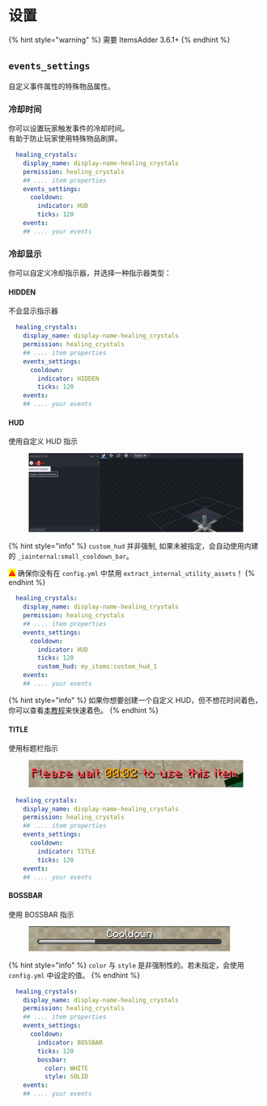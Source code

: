 # 设置

{% hint style="warning" %}
需要 ItemsAdder 3.6.1+
{% endhint %}

## `events_settings`

自定义事件属性的特殊物品属性。

### 冷却时间

你可以设置玩家触发事件的冷却时间。\
有助于防止玩家使用特殊物品刷屏。

```yaml
  healing_crystals:
    display_name: display-name-healing_crystals
    permission: healing_crystals
    ## .... item properties
    events_settings:
      cooldown:
        indicator: HUD
        ticks: 120
    events:
    ## .... your events
```

### 冷却显示

你可以自定义冷却指示器，并选择一种指示器类型：

#### HIDDEN

不会显示指示器

```yaml
  healing_crystals:
    display_name: display-name-healing_crystals
    permission: healing_crystals
    ## .... item properties
    events_settings:
      cooldown:
        indicator: HIDDEN
        ticks: 120
    events:
    ## .... your events
```

#### HUD

使用自定义 HUD 指示

<figure><img src="../../../../.gitbook/assets/image (4) (1).png" alt=""><figcaption></figcaption></figure>

{% hint style="info" %}
`custom_hud` 并非强制, 如果未被指定，会自动使用内建的 `_iainternal:small_cooldown_bar`。

<mark style="color:red;">⚠️</mark> 确保你没有在 `config.yml` 中禁用 `extract_internal_utility_assets`！
{% endhint %}

```yaml
  healing_crystals:
    display_name: display-name-healing_crystals
    permission: healing_crystals
    ## .... item properties
    events_settings:
      cooldown:
        indicator: HUD
        ticks: 120
        custom_hud: my_items:custom_hud_1
    events:
    ## .... your events
```

{% hint style="info" %}
如果你想要创建一个自定义 HUD，但不想花时间着色，你可以查看[本教程](../../../../other/bulk-colorize-images.md)来快速着色。
{% endhint %}

#### TITLE

使用标题栏指示

<figure><img src="../../../../.gitbook/assets/image (1) (1) (1) (1) (1) (1).png" alt=""><figcaption></figcaption></figure>

```yaml
  healing_crystals:
    display_name: display-name-healing_crystals
    permission: healing_crystals
    ## .... item properties
    events_settings:
      cooldown:
        indicator: TITLE
        ticks: 120
    events:
    ## .... your events
```

#### BOSSBAR

使用 BOSSBAR 指示

<figure><img src="../../../../.gitbook/assets/image (2) (1) (1) (1).png" alt=""><figcaption></figcaption></figure>

{% hint style="info" %}
`color` 与 `style` 是非强制性的。若未指定，会使用 `config.yml` 中设定的值。
{% endhint %}

```yaml
  healing_crystals:
    display_name: display-name-healing_crystals
    permission: healing_crystals
    ## .... item properties
    events_settings:
      cooldown:
        indicator: BOSSBAR
        ticks: 120
        bossbar:
          color: WHITE
          style: SOLID
    events:
    ## .... your events
```
